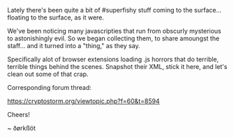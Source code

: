 Lately there's been quite a bit of #superfishy stuff coming to the surface... floating to the surface, as it were.

We've been noticing many javascripties that run from obscurly mysterious to astonishingly evil. So we began collecting them, to share amoungst the staff... and it turned into a "thing," as they say.

Specifically alot of browser extensions loading .js horrors that do terrible, terrible things behind the scenes. Snapshot their XML, stick it here, and let's clean out some of that crap.

Corresponding forum thread:

https://cryptostorm.org/viewtopic.php?f=60&t=8594


Cheers!

~ ðørkßöt
